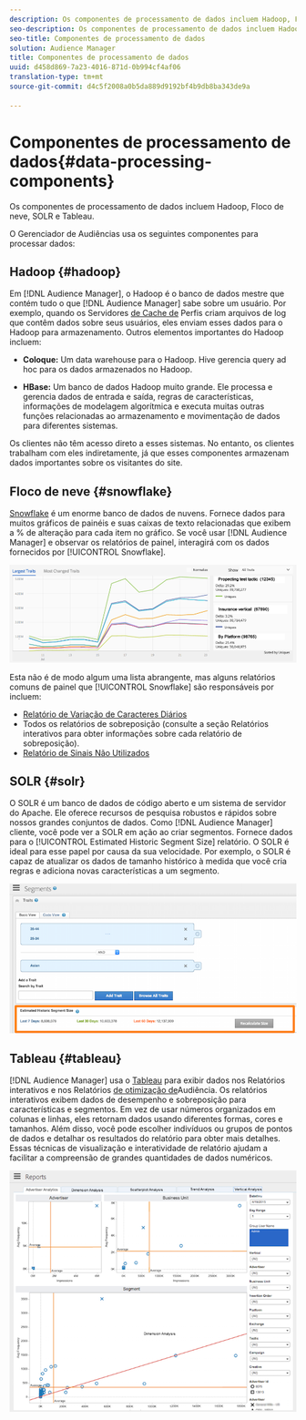 ```yaml
---
description: Os componentes de processamento de dados incluem Hadoop, Floco de neve, SOLR e Tableau.
seo-description: Os componentes de processamento de dados incluem Hadoop, Floco de neve, SOLR e Tableau.
seo-title: Componentes de processamento de dados
solution: Audience Manager
title: Componentes de processamento de dados
uuid: d458d869-7a23-4016-871d-0b994cf4af06
translation-type: tm+mt
source-git-commit: d4c5f2008a0b5da889d9192bf4b9db8ba343de9a

---
```



# Componentes de processamento de dados{#data-processing-components}

Os componentes de processamento de dados incluem Hadoop, Floco de neve, SOLR e Tableau.

<!-- 

c_comproc.xml

 -->

O Gerenciador de Audiências usa os seguintes componentes para processar dados:

## Hadoop {#hadoop}

Em [!DNL Audience Manager], o Hadoop é o banco de dados mestre que contém tudo o que [!DNL Audience Manager] sabe sobre um usuário. Por exemplo, quando os Servidores [de Cache de](../../reference/system-components/components-data-collection.md) Perfis criam arquivos de log que contêm dados sobre seus usuários, eles enviam esses dados para o Hadoop para armazenamento. Outros elementos importantes do Hadoop incluem:

* **Coloque:** Um data warehouse para o Hadoop. Hive gerencia query ad hoc para os dados armazenados no Hadoop.

* **HBase:** Um banco de dados Hadoop muito grande. Ele processa e gerencia dados de entrada e saída, regras de características, informações de modelagem algorítmica e executa muitas outras funções relacionadas ao armazenamento e movimentação de dados para diferentes sistemas.

Os clientes não têm acesso direto a esses sistemas. No entanto, os clientes trabalham com eles indiretamente, já que esses componentes armazenam dados importantes sobre os visitantes do site.

## Floco de neve {#snowflake}

[Snowflake](https://www.snowflake.net/) é um enorme banco de dados de nuvens. Fornece dados para muitos gráficos de painéis e suas caixas de texto relacionadas que exibem a % de alteração para cada item no gráfico. Se você usar [!DNL Audience Manager] e observar os relatórios de painel, interagirá com os dados fornecidos por [!UICONTROL Snowflake].



![](assets/dashboardreport.png)

Esta não é de modo algum uma lista abrangente, mas alguns relatórios comuns de painel que [!UICONTROL Snowflake] são responsáveis por incluem:

* [Relatório de Variação de Caracteres Diários](/help/using/reporting/audience-optimization-reports/daily-trait-variation-report.md)
* Todos os relatórios de sobreposição (consulte a seção Relatórios [](/help/using/reporting/dynamic-reports/dynamic-reports.md) interativos para obter informações sobre cada relatório de sobreposição).
* [Relatório de Sinais Não Utilizados](/help/using/reporting/dynamic-reports/unused-signals.md)

## SOLR {#solr}

O SOLR é um banco de dados de código aberto e um sistema de servidor do Apache. Ele oferece recursos de pesquisa robustos e rápidos sobre nossos grandes conjuntos de dados. Como [!DNL Audience Manager] cliente, você pode ver a SOLR em ação ao criar segmentos. Fornece dados para o [!UICONTROL Estimated Historic Segment Size] relatório. O SOLR é ideal para esse papel por causa da sua velocidade. Por exemplo, o SOLR é capaz de atualizar os dados de tamanho histórico à medida que você cria regras e adiciona novas características a um segmento.



![](assets/audsize.png)

## Tableau {#tableau}

[!DNL Audience Manager] usa o [Tableau](https://www.tableausoftware.com/) para exibir dados nos Relatórios [](../../reporting/dynamic-reports/dynamic-reports.md#interactive-and-overlap-reports) interativos e nos Relatórios [de otimização de](../../reporting/audience-optimization-reports/audience-optimization-reports.md)Audiência. Os relatórios interativos exibem dados de desempenho e sobreposição para características e segmentos. Em vez de usar números organizados em colunas e linhas, eles retornam dados usando diferentes formas, cores e tamanhos. Além disso, você pode escolher indivíduos ou grupos de pontos de dados e detalhar os resultados do relatório para obter mais detalhes. Essas técnicas de visualização e interatividade de relatório ajudam a facilitar a compreensão de grandes quantidades de dados numéricos.



![](assets/advertiser_analytics.png)

